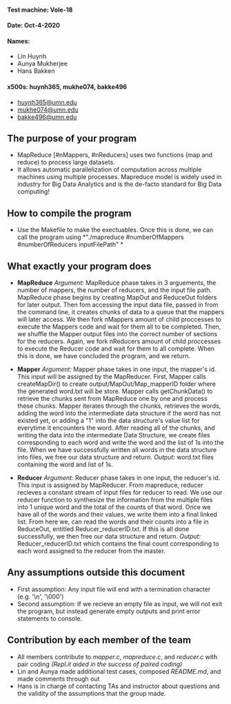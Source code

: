 #### Test machine: Vole-18
#### Date: Oct-4-2020
#### Names: 
- Lin Huynh
- Aunya Mukherjee
- Hans Bakken
#### x500s: huynh365, mukhe074, bakke496
- huynh365@umn.edu
- mukhe074@umn.edu
- bakke496@umn.edu

## The purpose of your program
* MapReduce [#nMappers, #nReducers] uses two functions (map and reduce) to process large datasets.
* It allows automatic parallelization of computation across multiple machines using multiple processes. Mapreduce model is widely used in industry for Big Data Analytics and is the de-facto standard for Big Data computing!
## How to compile the program
* Use the Makefile to make the exectuables. Once this is done, we can call the program using *"./mapreduce #numberOfMappers #numberOfReducers inputFilePath" *
## What exactly your program does
* **MapReduce**
  *Argument:* MapReduce phase takes in 3 arguements, the number of mappers, the number of reducers, and the input file path. 
  MapReduce phase begins by creating MapOut and ReduceOut folders for later output. Then fom accessing the input data file, passed in from the command line, it creates chunks of data to a queue that the mappers will later access. We then fork nMappers amount of child proccesses to execute the Mappers code and wait for them all to be completed. Then, we shuffle the Mapper output files into the correct number of sections for the reducers. Again, we fork nReducers amount of child proccesses to execute the Reducer code and wait for them to all complete. When this is done, we have concluded the program, and we return. 
* **Mapper** 
  *Argument:* Mapper phase takes in one input, the mapper's id. This input will be assigned by the MapReducer.
  First, Mapper calls createMapDir() to create output/MapOut/Map_mapperID folder where the generated word.txt will be store.
  Mapper calls getChunkData() to retrieve the chunks sent from MapReduce one by one and process these chunks.
  Mapper iterates through the chunks, retrieves the words, adding the word into the intermediate data structure if the word has not existed yet, or adding a "1" into the data structure's value list for everytime it encounters the word.
  After reading all of the chunks, and writing the data into the intermediate Data Structure, we create files corresponding to each word and write the word and the list of 1s into the file. When we have successfully written all words in the data structure into files, we free our data structure and return.
  *Output:* word.txt files containing the word and list of 1s. 

* **Reducer**
  *Argument:* Reducer phase takes in one input, the reducer's id. This input is assigned by MapReducer.
  From mapreduce, reducer recieves a constant stream of input files for reducer to read. We use our reducer function to synthesize the information from the multiple files into 1 unique word and the total of the counts of that word. Once we have all of the words and their values, we write them into a final linked list. From here we, can read the words and their counts into a file in ReduceOut, entitled Reducer_reducerID.txt. If this is all done successfully, we then free our data structure and return.
  *Output:* Reducer_reducerID.txt which contains the final count corresponding to each word assigned to the reducer from the master.

## Any assumptions outside this document
* First assumption: Any input file will end with a termination character (e.g. '\n', '\000')
* Second assumption: If we recieve an empty file as input, we will not exit the program, but instead generate empty outputs and print error statements to console.
## Contribution by each member of the team
* All members contribute to *mapper.c*, *mapreduce.c*, and *reducer.c* with pair coding *(Repl.it aided in the success of paired coding)*
* Lin and Aunya made additional test cases, composed *README.md*, and made comments through out 
* Hans is in charge of contacting TAs and instructor about questions and the validity of the assumptions that the group made.   
